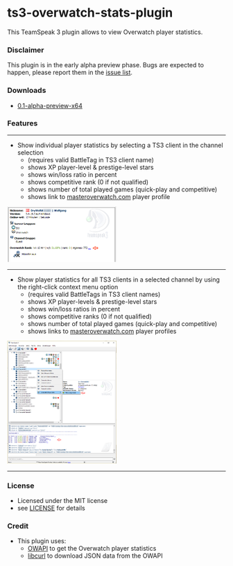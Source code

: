 # ts3-overwatch-stats-plugin
This TeamSpeak 3 plugin allows to view Overwatch player statistics.

### Disclaimer

This plugin is in the early alpha preview phase. Bugs are expected to happen, please report them in the [issue list](https://github.com/drywolf/ts3-overwatch-stats-plugin/issues).

### Downloads

- [0.1-alpha-preview-x64](https://github.com/drywolf/ts3-overwatch-stats-plugin/releases/tag/0.1-alpha-preview-x64)

### Features

----------

- Show individual player statistics by selecting a TS3 client in the channel selection
	- (requires valid BattleTag in TS3 client name)
	- shows XP player-level & prestige-level stars
	- shows win/loss ratio in percent
	- shows competitive rank (0 if not qualified)
	- shows number of total played games (quick-play and competitive)
	- shows link to [masteroverwatch.com](http://masteroverwatch.com/) player profile

<img src="./doc/images/plugin_feature_player_info_stats.png" width="50%">

----------

- Show player statistics for all TS3 clients in a selected channel by using the right-click context menu option
	- (requires valid BattleTags in TS3 client names)
	- shows XP player-levels & prestige-level stars
	- shows win/loss ratios in percent
	- shows competitive ranks (0 if not qualified)
	- shows number of total played games (quick-play and competitive)
	- shows links to [masteroverwatch.com](http://masteroverwatch.com/) player profiles

<img src="./doc/images/plugin_feature_channel_stats.png" width="50%">

----------

### License

- Licensed under the MIT license
- see [LICENSE](https://github.com/drywolf/ts3-overwatch-stats-plugin/blob/master/LICENSE) for details

### Credit

- This plugin uses:
	- [OWAPI](https://github.com/SunDwarf/OWAPI) to get the Overwatch player statistics
	- [libcurl](https://github.com/curl/curl) to download JSON data from the OWAPI
